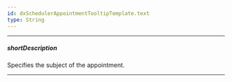```yaml
---
id: dxSchedulerAppointmentTooltipTemplate.text
type: String
---
```

---
##### shortDescription
Specifies the subject of the appointment.

---
